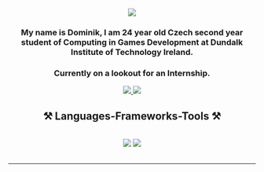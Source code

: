 <h1 align="center">
    <img src="https://readme-typing-svg.herokuapp.com/?font=Monospace&size=35&center=true&vCenter=true&width=500&height=70&duration=4000&lines=Welcome+to+Domm's+Profile;" />
</h1>

<h3 align="center">My name is Dominik, I am 24 year old Czech second year student of Computing in Games Development at Dundalk Institute of Technology Ireland.</h3>
<h3 align="center">Currently on a lookout for an Internship.</h3>

<div align="center"> 
  <a href="mailto:domalipdominik@gmail.com">
    <img src="https://img.shields.io/badge/Gmail-333333?style=for-the-badge&logo=gmail&logoColor=red" />
  </a>
  <a href="https://www.linkedin.com/in/dominik-domalip-296408226" target="_blank">
    <img src="https://img.shields.io/badge/LinkedIn-0077B5?style=for-the-badge&logo=linkedin&logoColor=white" target="_blank" />
  </a>

  <h2 align="center">⚒️ Languages-Frameworks-Tools ⚒️</h2>
<br/>
<div align="center">
     <img src="https://skillicons.dev/icons?i=javascript,cs,java,cpp,mysql,github,html,css" />
    <img src="https://skillicons.dev/icons?i=unity,unreal,ps,blender,clion,idea,vscode" /><br>
</div>

<br/>
<hr/>
